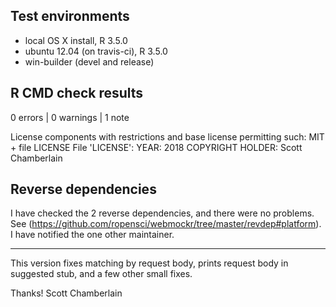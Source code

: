 ## Test environments

* local OS X install, R 3.5.0
* ubuntu 12.04 (on travis-ci), R 3.5.0
* win-builder (devel and release)

## R CMD check results

0 errors | 0 warnings | 1 note

  License components with restrictions and base license permitting such:
    MIT + file LICENSE
  File 'LICENSE':
    YEAR: 2018
    COPYRIGHT HOLDER: Scott Chamberlain

## Reverse dependencies

I have checked the 2 reverse dependencies, and there were no problems. 
See (<https://github.com/ropensci/webmockr/tree/master/revdep#platform>).
I have notified the one other maintainer.

---

This version fixes matching by request body, prints request body in 
suggested stub, and a few other small fixes.

Thanks!
Scott Chamberlain
